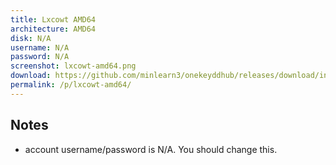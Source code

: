 ```yaml
---
title: Lxcowt AMD64
architecture: AMD64
disk: N/A
username: N/A
password: N/A
screenshot: lxcowt-amd64.png
download: https://github.com/minlearn3/onekeyddhub/releases/download/inital/lxcowt.gz
permalink: /p/lxcowt-amd64/
---
```

## Notes
* account username/password is N/A. You should change this.
